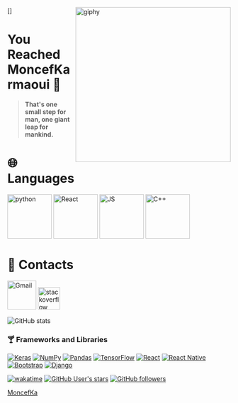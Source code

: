 
[<img align='right' src="https://cdn.dribbble.com/users/626327/screenshots/2618501/400.gif" width="350"  alt="giphy">]



# You Reached MoncefKarmaoui 👾 #
>**That's one small step for man, one giant leap for mankind.**


# 🌐 Languages 

[<img src="https://cdn.iconscout.com/icon/free/png-256/python-3521655-2945099.png" alt="python" width="100">](https://docs.python.org/3/library/index.html)
[<img src="https://cdn.iconscout.com/icon/free/png-64/react-226053.png" alt="React" width="100">](https://reactjs.org/)
[<img src="https://cdn.iconscout.com/icon/free/png-64/javascript-2752148-2284965.png" alt="JS" width="100">](https://www.javascript.com/)
[<img src="https://cdn.iconscout.com/icon/free/png-64/c-4-226082.png" alt="C++" width="100">](https://docs.microsoft.com/en-us/cpp/?view=msvc-170)

# 🤙 Contacts

[<img src="https://seeklogo.com/images/G/gmail-new-2020-logo-32DBE11BB4-seeklogo.com.png" alt="Gmail" width="65">](mailto:kanjeki3@gmail.com)
[<img src="https://cdn.iconscout.com/icon/free/png-256/stackoverflow-2752065-2284882.png" alt="stackoverflow" width="50">](https://stackoverflow.com/users/12771587/klaiden-x)



![GitHub stats](https://github-readme-stats.vercel.app/api?username=MoncefKa&theme=gotham&show_icons=true&count_private=true&hide_title=true&hide_border=true)


### 🍸 Frameworks and Libraries

<p>
    <a href="#"><img alt="Keras" src="https://img.shields.io/badge/Keras%20-%23D00000.svg?logo=Keras&logoColor=white"></a>
    <a href="#"><img alt="NumPy" src="https://img.shields.io/badge/Numpy%20-%23013243.svg?logo=numpy&logoColor=white"></a>
    <a href="#"><img alt="Pandas" src="https://img.shields.io/badge/Pandas%20-%23150458.svg?logo=pandas&logoColor=white"></a>
    <a href="#"><img alt="TensorFlow" src="https://img.shields.io/badge/TensorFlow%20-%23FF6F00.svg?logo=TensorFlow&logoColor=white"></a>
    <a href="#"><img alt="React" src="https://img.shields.io/badge/React-20232A?style=for-the-badge&logo=react&logoColor=61DAFB"></a>
    <a href="#"><img alt="React Native" src="https://img.shields.io/badge/React_Native-20232A?style=for-the-badge&logo=react&logoColor=61DAFB"></a>
    <a href="#"><img alt="Bootstrap" src="https://img.shields.io/badge/Bootstrap-563D7C?style=for-the-badge&logo=bootstrap&logoColor=white"></a>
    <a href="#"><img alt="Django" src="https://img.shields.io/badge/Django-092E20?style=for-the-badge&logo=django&logoColor=white"></a>

</p>

 

[![wakatime](https://wakatime.com/badge/user/8cc8aa38-4041-409b-9d27-a85e5b897ad4.svg?style=social)](https://wakatime.com/@8cc8aa38-4041-409b-9d27-a85e5b897ad4)
[<img alt="GitHub User's stars" src="https://img.shields.io/github/stars/MoncefKa?affiliations=OWNER%2CCOLLABORATOR%2CORGANIZATION_MEMBER&label=Total%20user%20stars%20in%20all%20repo&logoColor=red&style=social">](https://github.com/MoncefKa?tab=repositories&q=&type=&language=&sort=stargazers)
[<img alt="GitHub followers" src="https://img.shields.io/github/followers/MoncefKa?&logoColor=red&style=social">](https://github.com/MoncefKa?tab=followers)



[MoncefKa](https://github.com/MoncefKa)
